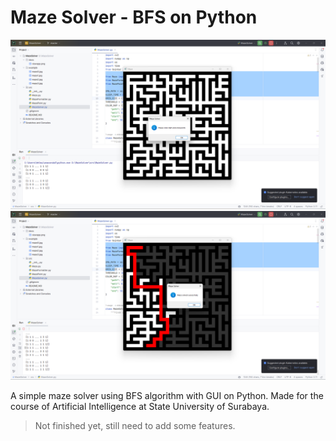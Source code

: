 # Maze Solver - BFS on Python

<img src="docs/init_view.png">
<img src="docs/result_view.png">

A simple maze solver using BFS algorithm with GUI on Python. Made for the course of Artificial Intelligence at State University of Surabaya. 

> Not finished yet, still need to add some features.